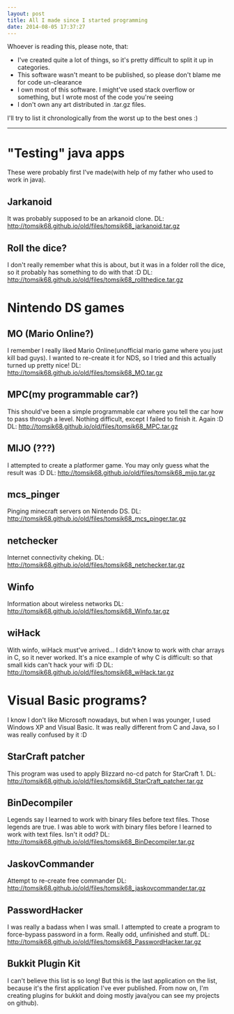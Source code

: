 ```yaml
---
layout: post
title: All I made since I started programming
date: 2014-08-05 17:37:27
---
```


Whoever is reading this, please note, that:

* I've created quite a lot of things, so it's pretty difficult to split it up in categories.
* This software wasn't meant to be published, so please don't blame me for code un-clearance
* I own most of this software. I might've used stack overflow or something, but I wrote most of the code you're seeing
* I don't own any art distributed in .tar.gz files.

I'll try to list it chronologically from the worst up to the best ones :)



***

# "Testing" java apps

These were probably first I've made(with help of my father who used to work in java).


## Jarkanoid

It was probably supposed to be an arkanoid clone.
DL: http://tomsik68.github.io/old/files/tomsik68_jarkanoid.tar.gz

## Roll the dice?

I don't really remember what this is about, but it was in a folder roll the dice, so it probably has something to do with that :D
DL: http://tomsik68.github.io/old/files/tomsik68_rollthedice.tar.gz 

# Nintendo DS games

## MO (Mario Online?)

I remember I really liked Mario Online(unofficial mario game where you just kill bad guys). I wanted to re-create it for NDS, so I tried and this actually turned up pretty nice!
DL: http://tomsik68.github.io/old/files/tomsik68_MO.tar.gz

## MPC(my programmable car?)

This should've been a simple programmable car where you tell the car how to pass through a level.
Nothing difficult, except I failed to finish it. Again :D
DL: http://tomsik68.github.io/old/files/tomsik68_MPC.tar.gz

## MIJO (???)

I attempted to create a platformer game. You may only guess what the result was :D
DL: http://tomsik68.github.io/old/files/tomsik68_mijo.tar.gz

## mcs_pinger

Pinging minecraft servers on Nintendo DS.
DL: http://tomsik68.github.io/old/files/tomsik68_mcs_pinger.tar.gz

## netchecker

Internet connectivity cheking. 
DL: http://tomsik68.github.io/old/files/tomsik68_netchecker.tar.gz

## Winfo

Information about wireless networks
DL: http://tomsik68.github.io/old/files/tomsik68_Winfo.tar.gz

## wiHack

With winfo, wiHack must've arrived... I didn't know to work with char arrays in C, so it never worked. It's a nice example of why C is difficult: so that small kids can't hack your wifi :D
DL: http://tomsik68.github.io/old/files/tomsik68_wiHack.tar.gz

# Visual Basic programs?

I know I don't like Microsoft nowadays, but when I was younger, I used Windows XP and Visual Basic. It was really different from C and Java, so I was really confused by it :D

## StarCraft patcher

This program was used to apply Blizzard no-cd patch for StarCraft 1.
DL: http://tomsik68.github.io/old/files/tomsik68_StarCraft_patcher.tar.gz

## BinDecompiler

Legends say I learned to work with binary files before text files. Those legends are true. I was able to work with binary files before I learned to work with text files. Isn't it odd?
DL: http://tomsik68.github.io/old/files/tomsik68_BinDecompiler.tar.gz

## JaskovCommander

Attempt to re-create free commander 
DL: http://tomsik68.github.io/old/files/tomsik68_jaskovcommander.tar.gz

## PasswordHacker

I was really a badass when I was small. I attempted to create a program to force-bypass password in a form. Really odd, unfinished and stuff.
DL: http://tomsik68.github.io/old/files/tomsik68_PasswordHacker.tar.gz

## Bukkit Plugin Kit

I can't believe this list is so long! But this is the last application on the list, because it's the first application I've ever published.
From now on, I'm creating plugins for bukkit and doing mostly java(you can see my projects on github).